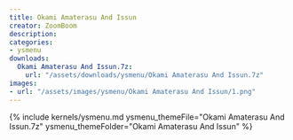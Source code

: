 ```yaml
---
title: Okami Amaterasu And Issun
creator: ZoomBoom
description: 
categories:
- ysmenu
downloads:
  Okami Amaterasu And Issun.7z:
    url: "/assets/downloads/ysmenu/Okami Amaterasu And Issun.7z"
images:
- url: "/assets/images/ysmenu/Okami Amaterasu And Issun/1.png"
---
```


{% include kernels/ysmenu.md ysmenu_themeFile="Okami Amaterasu And Issun.7z" ysmenu_themeFolder="Okami Amaterasu And Issun" %}
